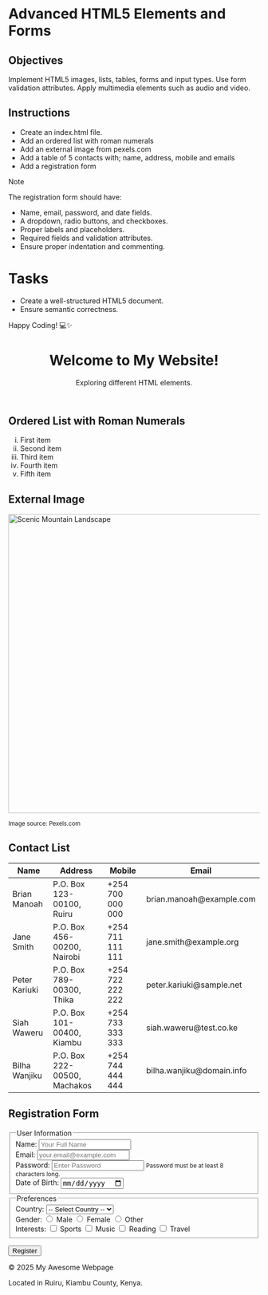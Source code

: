 # Advanced HTML5 Elements and Forms
## Objectives
Implement HTML5 images, lists, tables, forms and input types.
Use form validation attributes.
Apply multimedia elements such as audio and video.

## Instructions

- Create an index.html file.
- Add an ordered list with roman numerals
- Add an external image from pexels.com
- Add a table of 5 contacts with; name, address, mobile and emails
- Add a registration form

>[!NOTE]
>  The registration form should have:
>- Name, email, password, and date fields.
>- A dropdown, radio buttons, and checkboxes.
>- Proper labels and placeholders.
>- Required fields and validation attributes.
>- Ensure proper indentation and commenting.
 
# Tasks
- Create a well-structured HTML5 document.
- Ensure semantic correctness.

Happy Coding! 💻✨




<!DOCTYPE html>
<html lang="en">
<head>
    <meta charset="UTF-8">
    <meta name="viewport" content="width=device-width, initial-scale=1.0">
    <title>My Awesome Webpage</title>
    </head>
<body>
    <header>
        <h1>Welcome to My Website!</h1>
        <p>Exploring different HTML elements.</p>
    </header>

   <main>
        <section>
            <h2>Ordered List with Roman Numerals</h2>
            <ol type="i">
                <li>First item</li>
                <li>Second item</li>
                <li>Third item</li>
                <li>Fourth item</li>
                <li>Fifth item</li>
            </ol>
        </section>

   <section>
            <h2>External Image</h2>
            <img src="https://images.pexels.com/photos/1001953/pexels-photo-1001953.jpeg?auto=compress&cs=tinysrgb&dpr=2&h=650&w=940"
                 alt="Scenic Mountain Landscape" width="600">
            <p><small>Image source: Pexels.com</small></p>
        </section>

   <section>
            <h2>Contact List</h2>
            <table>
                <thead>
                    <tr>
                        <th>Name</th>
                        <th>Address</th>
                        <th>Mobile</th>
                        <th>Email</th>
                    </tr>
                </thead>
                <tbody>
                    <tr>
                        <td>Brian Manoah</td>
                        <td>P.O. Box 123-00100, Ruiru</td>
                        <td>+254 700 000 000</td>
                        <td>brian.manoah@example.com</td>
                    </tr>
                    <tr>
                        <td>Jane Smith</td>
                        <td>P.O. Box 456-00200, Nairobi</td>
                        <td>+254 711 111 111</td>
                        <td>jane.smith@example.org</td>
                    </tr>
                    <tr>
                        <td>Peter Kariuki</td>
                        <td>P.O. Box 789-00300, Thika</td>
                        <td>+254 722 222 222</td>
                        <td>peter.kariuki@sample.net</td>
                    </tr>
                    <tr>
                        <td>Siah Waweru</td>
                        <td>P.O. Box 101-00400, Kiambu</td>
                        <td>+254 733 333 333</td>
                        <td>siah.waweru@test.co.ke</td>
                    </tr>
                    <tr>
                        <td>Bilha Wanjiku</td>
                        <td>P.O. Box 222-00500, Machakos</td>
                        <td>+254 744 444 444</td>
                        <td>bilha.wanjiku@domain.info</td>
                    </tr>
                </tbody>
            </table>
        </section>

   <section>
            <h2>Registration Form</h2>
            <form action="#" method="POST">
                <fieldset>
                    <legend>User Information</legend>

   <div>
                        <label for="name">Name:</label>
                        <input type="text" id="name" name="name" placeholder="Your Full Name" required>
                    </div>

   <div>
                        <label for="email">Email:</label>
                        <input type="email" id="email" name="email" placeholder="your.email@example.com" required>
                    </div>

   <div>
                        <label for="password">Password:</label>
                        <input type="password" id="password" name="password" placeholder="Enter Password" required minlength="8">
                        <small>Password must be at least 8 characters long.</small>
                    </div>

   <div>
                        <label for="birthdate">Date of Birth:</label>
                        <input type="date" id="birthdate" name="birthdate">
                    </div>
                </fieldset>

   <fieldset>
                    <legend>Preferences</legend>

   <div>
                        <label for="country">Country:</label>
                        <select id="country" name="country">
                            <option value="">-- Select Country --</option>
                            <option value="kenya">Kenya</option>
                            <option value="uganda">Uganda</option>
                            <option value="tanzania">Tanzania</option>
                            <option value="rwanda">Rwanda</option>
                            <option value="burundi">Burundi</option>
                            <option value="other">Other</option>
                        </select>
                    </div>

   <div>
                        <span>Gender:</span>
                        <input type="radio" id="male" name="gender" value="male">
                        <label for="male">Male</label>

   <input type="radio" id="female" name="gender" value="female">
                        <label for="female">Female</label>

   <input type="radio" id="other_gender" name="gender" value="other">
                        <label for="other_gender">Other</label>
                    </div>

   <div>
                        <span>Interests:</span>
                        <input type="checkbox" id="sports" name="interests" value="sports">
                        <label for="sports">Sports</label>

  <input type="checkbox" id="music" name="interests" value="music">
                       <label for="music">Music</label>

   <input type="checkbox" id="reading" name="interests" value="reading">
                        <label for="reading">Reading</label>

   <input type="checkbox" id="travel" name="interests" value="travel">
                        <label for="travel">Travel</label>
                    </div>
                </fieldset>

   <button type="submit">Register</button>
            </form>
        </section>
    </main>

   <footer>
        <p>&copy; 2025 My Awesome Webpage</p>
        <p>Located in Ruiru, Kiambu County, Kenya.</p>
    </footer>

</body>
</html>
